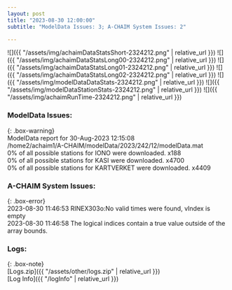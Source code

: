 ```yaml
---
layout: post
title: "2023-08-30 12:00:00"
subtitle: "ModelData Issues: 3; A-CHAIM System Issues: 2"

---
```


![]({{ "/assets/img/achaimDataStatsShort-2324212.png" | relative_url }})
![]({{ "/assets/img/achaimDataStatsLong00-2324212.png" | relative_url }})
![]({{ "/assets/img/achaimDataStatsLong01-2324212.png" | relative_url }})
![]({{ "/assets/img/achaimDataStatsLong02-2324212.png" | relative_url }})
![]({{ "/assets/img/modelDataDataStats-2324212.png" | relative_url }})
![]({{ "/assets/img/modelDataStationStats-2324212.png" | relative_url }})
![]({{ "/assets/img/achaimRunTime-2324212.png" | relative_url }})


### ModelData Issues:  
  
{: .box-warning}  
 ModelData report for 30-Aug-2023 12:15:08   
 /home2/achaim1/A-CHAIM/modelData/2023/242/12/modelData.mat   
 0% of all possible stations for IONO were downloaded. x188   
 0% of all possible stations for KASI were downloaded. x4700   
 0% of all possible stations for KARTVERKET were downloaded. x4409   
  
### A-CHAIM System Issues:  
  
{: .box-error}  
2023-08-30 11:46:53 RINEX303o:No valid times were found, vIndex is empty  
2023-08-30 11:46:58 The logical indices contain a true value outside of the array bounds.  

### Logs:  
  
{: .box-note}  
[Logs.zip]({{ "/assets/other/logs.zip" | relative_url }})  
[Log Info]({{ "/logInfo" | relative_url }})  

